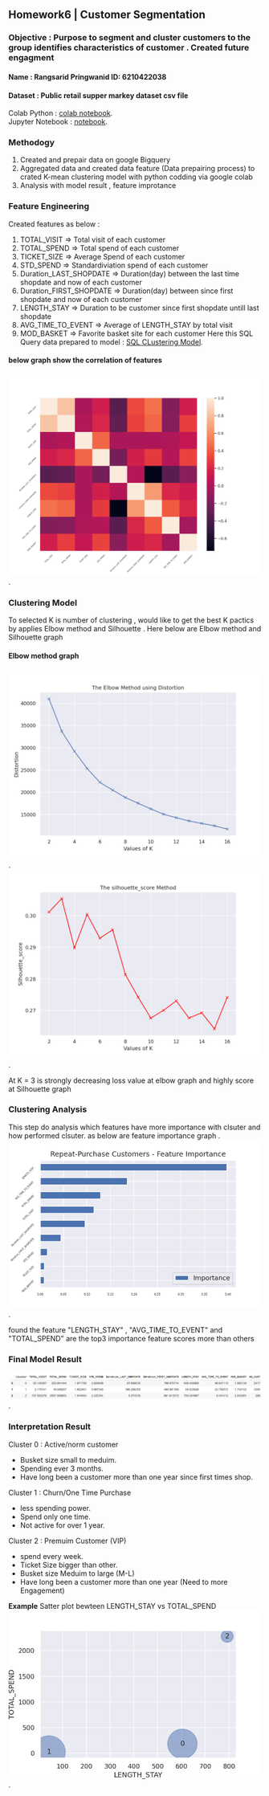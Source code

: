 
## Homework6 | Customer Segmentation
### Objective : Purpose to segment and cluster customers to the group identifies characteristics of customer . Created future engagment
#### Name : Rangsarid Pringwanid ID: 6210422038
#### Dataset : Public retail  supper markey dataset csv file
Colab Python : [colab notebook](https://colab.research.google.com/drive/1kT4Y1SaE7Yj8HxVLnbT4_wsyoMOLFibC#scrollTo=ju4yfNLkxR51).  </br>
Jupyter Notebook : [notebook](HW6_Customer_Segmentation.jpynb).
### Methodogy
1. Created and prepair data on google Bigquery
2. Aggregated data and created  data feature  (Data prepairing process) to crated K-mean clustering model with  python codding  via google colab
3. Analysis with model result , feature improtance  
### Feature Engineering
Created features  as below :
1. TOTAL_VISIT => Total visit of each customer 
2. TOTAL_SPEND => Total spend of each customer
3. TICKET_SIZE => Average Spend of each customer
4. STD_SPEND  => Standardiviation spend of each customer
5. Duration_LAST_SHOPDATE => Duration(day) between the last time shopdate and now of each customer
6. Duration_FIRST_SHOPDATE  => Duration(day) between since first shopdate  and now of each customer
7. LENGTH_STAY => Duration to be customer since first shopdate untill  last shopdate
8. AVG_TIME_TO_EVENT =>  Average of LENGTH_STAY by  total visit
9. MOD_BASKET => Favorite basket site for each customer
    Here this SQL Query data prepared to model : [SQL CLustering Model](sql_cluster.sql).              
#### below graph  show the correlation of features 
![snapshot](Hw6/corr9.png).

### Clustering Model 
To selected K is number of clustering , would like to get the best K pactics  by applies Elbow method and Silhouette . Here below are  Elbow method and Silhouette graph 
#### Elbow method graph 

![snapshot](Hw6/elbow.png).
![snapshot](Hw6/sis.png).

 At K = 3 is strongly decreasing loss value at elbow graph and highly score at Silhouette graph 

 ### Clustering Analysis 
This step do analysis which features have more importance with clsuter and how performed clsuter. 
 as below are feature importance graph .   
![snapshot](Hw6/feature.png).

found the feature  "LENGTH_STAY" , "AVG_TIME_TO_EVENT" and "TOTAL_SPEND" are the top3 importance feature scores more than others 

### Final Model Result
![snapshot](Hw6/table_clust.png).

### Interpretation Result

Cluster 0 : Active/norm customer
- Busket size small to meduim. 
- Spending ever 3 months.
- Have long been a customer more than one year since first times shop.</br>

Cluster 1 : Churn/One Time Purchase
- less spending power. 
- Spend only one time. 
- Not active for over 1 year.</br>

Cluster 2 : Premuim Customer (VIP) 
- spend every week.     
- Ticket Size bigger than other.
- Busket size Meduim to large (M-L)      
- Have long been a customer more than one year (Need to more Engagement)   </br>

**Example** Satter plot bewteen LENGTH_STAY vs TOTAL_SPEND
![snapshot](Hw6/cluster.png).











